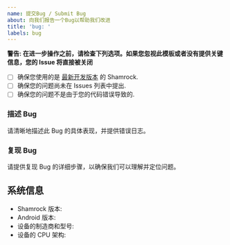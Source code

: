 ```yaml
---
name: 提交Bug / Submit Bug
about: 向我们报告一个Bug以帮助我们改进
title: 'bug: '
labels: bug
---
```


**警告: 在进一步操作之前，请检查下列选项。如果您忽视此模板或者没有提供关键信息，您的 Issue 将直接被关闭**

- [ ] 确保您使用的是 [最新开发版本][actions-link] 的 Shamrock.
- [ ] 确保您的问题尚未在 Issues 列表中提出.
- [ ] 确保您的问题不是由于您的代码错误导致的.

### 描述 Bug

请清晰地描述此 Bug 的具体表现，并提供错误日志。

### 复现 Bug

请提供复现 Bug 的详细步骤，以确保我们可以理解并定位问题。

## 系统信息

- Shamrock 版本:
- Android 版本:
- 设备的制造商和型号:
- 设备的 CPU 架构:

[actions-link]: https://github.com/linxinrao/Shamrock/actions/workflows/build-apk.yml